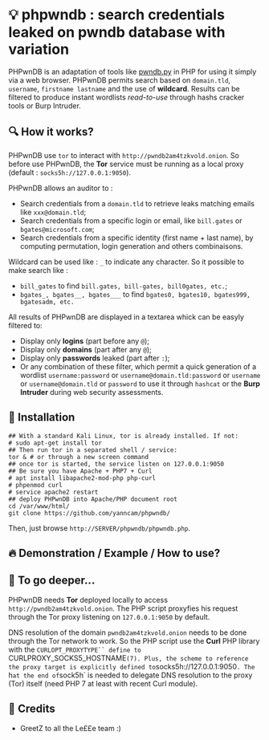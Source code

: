 # 💡 phpwndb : search credentials leaked on pwndb database with variation

PHPwnDB is an adaptation of tools like [pwndb.py](https://github.com/davidtavarez/pwndb) in PHP for using it simply via a web browser.
PHPwnDB permits search based on `domain.tld`, `username`, `firstname lastname` and the use of **wildcard**.
Results can be filtered to produce instant wordlists *read-to-use* through hashs cracker tools or Burp Intruder.

## 🔍 How it works?

PHPwnDB use `tor` to interact with `http://pwndb2am4tzkvold.onion`. So before use PHPwnDB, the **Tor** service must be running as a local proxy (default : `socks5h://127.0.0.1:9050`).

PHPwnDB allows an auditor to :

- Search credentials from a `domain.tld` to retrieve leaks matching emails like `xxx@domain.tld`;
- Search credentials from a specific login or email, like `bill.gates` or `bgates@microsoft.com`;
- Search credentials from a specific identity (first name + last name), by computing permutation, login generation and others combinaisons.

Wildcard can be used like : `_` to indicate any character. So it possible to make search like : 
- `bill_gates` to find `bill.gates, bill-gates, bill0gates, etc.`;
- `bgates_, bgates__, bgates___` to find `bgates0, bgates10, bgates999, bgatesadm, etc.`

All results of PHPwnDB are displayed in a textarea whick can be easyly filtered to:
- Display only **logins** (part before any `@`);
- Display only **domains** (part after any `@`);
- Display only **passwords** leaked (part after `:`);
- Or any combination of these filter, which permit a quick generation of a wordlist `username:password` or `username@domain.tld:password` or `username` or `username@domain.tld` or `password` to use it through `hashcat` or the **Burp Intruder** during web security assessments.

## 🔨 Installation

```
## With a standard Kali Linux, tor is already installed. If not:
# sudo apt-get install tor
## Then run tor in a separated shell / service:
tor & # or through a new screen command
## once tor is started, the service listen on 127.0.0.1:9050
## Be sure you have Apache + PHP7 + Curl
# apt install libapache2-mod-php php-curl
# phpenmod curl
# service apache2 restart
## deploy PHPwnDB into Apache/PHP document root
cd /var/www/html/
git clone https://github.com/yanncam/phpwndb/
```

Then, just browse `http://SERVER/phpwndb/phpwndb.php`.

## 🔥 Demonstration / Example / How to use?

## 🧰 To go deeper...

PHPwnDB needs **Tor** deployed locally to access `http://pwndb2am4tzkvold.onion`. The PHP script proxyfies his request through the Tor proxy listening on `127.0.0.1:9050` by default.

DNS resolution of the domain `pwndb2am4tzkvold.onion` needs to be done through the Tor network to work. So the PHP script use the **Curl** PHP library with the `CURLOPT_PROXYTYPE`` define to `CURLPROXY_SOCKS5_HOSTNAME` (7). Plus, the scheme to reference the proxy target is explicitly defined to `socks5h://127.0.0.1:9050`. The `h` at the end of `sock5h` is needed to delegate DNS resolution to the proxy (Tor) itself (need PHP 7 at least with recent Curl module).

## 🍻 Credits

- GreetZ to all the Le££e team :)
